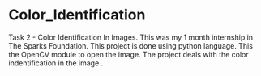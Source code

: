 # Color_Identification
Task 2 - Color Identification In Images.  This was my 1 month internship in The Sparks Foundation. This project is done using python language. This the OpenCV module to open the image. The project deals with the color indentification in the image .
